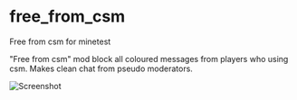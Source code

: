 # free_from_csm
Free from csm for minetest

"Free from csm" mod block all coloured messages from players who using csm. 
Makes clean chat from pseudo moderators.

![Screenshot](https://i.ibb.co/vq8HDwQ/ezgif-1-7d0f0bd5a4a5.gif)